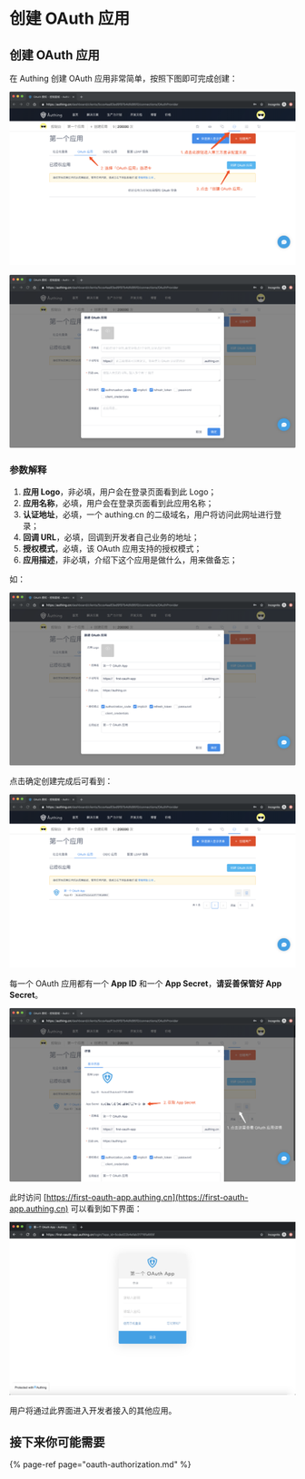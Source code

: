 # 创建 OAuth 应用

## 创建 OAuth 应用

在 Authing 创建 OAuth 应用非常简单，按照下图即可完成创建：

![](../../../.gitbook/assets/image%20%28110%29.png)

![](../../../.gitbook/assets/image%20%2875%29.png)

### 参数解释

1. **应用 Logo**，非必填，用户会在登录页面看到此 Logo；
2. **应用名称**，必填，用户会在登录页面看到此应用名称；
3. **认证地址**，必填，一个 authing.cn 的二级域名，用户将访问此网址进行登录；
4. **回调 URL**，必填，回调到开发者自己业务的地址；
5. **授权模式**，必填，该 OAuth 应用支持的授权模式；
6. **应用描述**，非必填，介绍下这个应用是做什么，用来做备忘；

如：

![](../../../.gitbook/assets/image%20%289%29.png)

点击确定创建完成后可看到：

![](../../../.gitbook/assets/image%20%2851%29.png)

每一个 OAuth 应用都有一个 **App ID** 和一个 **App Secret**，**请妥善保管好 App Secret**。

![](../../../.gitbook/assets/image%20%2845%29.png)

此时访问 [https://first-oauth-app.authing.cn](https://first-oauth-app.authing.cn) 可以看到如下界面：

![](../../../.gitbook/assets/image%20%28108%29.png)

用户将通过此界面进入开发者接入的其他应用。

## 接下来你可能需要

{% page-ref page="oauth-authorization.md" %}

